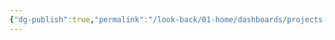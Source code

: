 ```yaml
---
{"dg-publish":true,"permalink":"/look-back/01-home/dashboards/projects-dashboard/","noteIcon":"","created":"2025-09-23T16:48:50.555+02:00","updated":"2025-09-23T16:49:03.662+02:00"}
---
```


